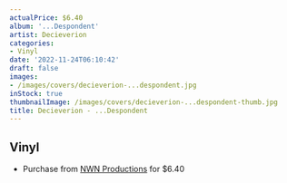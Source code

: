 ```yaml
---
actualPrice: $6.40
album: '...Despondent'
artist: Decieverion
categories:
- Vinyl
date: '2022-11-24T06:10:42'
draft: false
images:
- /images/covers/decieverion-...despondent.jpg
inStock: true
thumbnailImage: /images/covers/decieverion-...despondent-thumb.jpg
title: Decieverion - ...Despondent
---
```


## Vinyl
* Purchase from [NWN Productions](http://shop.nwnprod.com/index.php?route=product/product&path=76&product_id=24685&sort=pd.name&order=ASC) for $6.40
